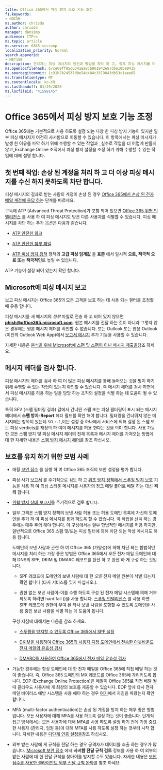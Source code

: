 ```yaml
---
title: Office 365에서 피싱 방지 보호 기능 조정
f1.keywords:
- NOCSH
ms.author: chrisda
author: chrisda
manager: dansimp
audience: ITPro
ms.topic: article
ms.service: O365-seccomp
localization_priority: Normal
search.appverid:
- MET150
description: 관리자는 피싱 메시지의 원인과 방법을 파악 하 고, 향후 피싱 메시지를 더 많이 차단 하기 위해 수행 해야 하는 작업에 대해 알아볼 수 있습니다.
ms.openlocfilehash: b7ce09ff85c0341ea8cb901942e87dbe10ba0435
ms.sourcegitcommit: 1c91b7b24537d0e54d484c3379043db53c1aea65
ms.translationtype: MT
ms.contentlocale: ko-KR
ms.lasthandoff: 01/29/2020
ms.locfileid: "41598145"
---
```

# <a name="tune-anti-phishing-protection-in-office-365"></a>Office 365에서 피싱 방지 보호 기능 조정

Office 365에는 기본적으로 사용 하도록 설정 되는 다양 한 피싱 방지 기능이 있지만 일부 피싱 메시지가 여전히 사서함으로 이동할 수 있습니다. 이 항목에서는 피싱 메시지가 발생 한 이유를 파악 하기 위해 수행할 수 있는 작업과 _실수로 작업을 더 어렵게 만들지 않고_Exchange Online 조직에서 피싱 방지 설정을 조정 하기 위해 수행할 수 있는 작업에 대해 설명 합니다.

## <a name="first-things-first-deal-with-any-compromised-accounts-and-make-sure-you-block-any-more-phishing-messages-from-getting-through"></a>첫 번째 작업: 손상 된 계정을 처리 하 고 더 이상 피싱 메시지를 수신 하지 못하도록 차단 합니다.

피싱 메시지의 결과로 받는 사람의 계정이 손상 된 경우 [Office 365에서 손상 된 전자 메일 계정에 응답 하](responding-to-a-compromised-email-account.md)는 단계를 따르세요.

구독에 ATP (Advanced Threat Protection)가 포함 되어 있으면 [Office 365 위협 인텔리전스](office-365-ti.md) 를 사용 하 여 피싱 메시지도 받은 다른 사용자를 식별할 수 있습니다. 피싱 메시지를 차단 하는 추가 옵션은 다음과 같습니다.

- [ATP 안전한 링크](set-up-atp-safe-links-policies.md)

- [ATP 안전한 첨부 파일](set-up-atp-safe-attachments-policies.md)

- [ATP 피싱 방지 정책](set-up-anti-phishing-policies.md) 정책의 **고급 피싱 임계값** 을 **표준** 에서 일시적 **으로, 적극적** **으로 또는** **적극적인**로 높일 수 있습니다.

ATP 기능이 설정 되어 있는지 확인 합니다.

## <a name="report-the-phishing-message-to-microsoft"></a>Microsoft에 피싱 메시지 보고

보고 피싱 메시지는 Office 365의 모든 고객을 보호 하는 데 사용 되는 필터를 조정할 때 유용 합니다.

피싱 메시지를 새 메시지의 _첨부_ 파일로 전송 하 고 비어 있지 않으면 **phish@office365.microsoft.com**. 원본 메시지를 전달 하는 것이 아니라 그렇지 않은 경우에는 원본 메시지 헤더를 확인할 수 없습니다. 또는 Outlook 또는 웹용 Outlook (이전의 Outlook Web App)에서 [보고서 메시지](https://docs.microsoft.com/office365/securitycompliance/enable-the-report-message-add-in) 추가 기능을 사용할 수 있습니다.

자세한 내용은 [분석을 위해 Microsoft에 스팸 및 스팸이 아닌 메시지 제출을](submit-spam-non-spam-and-phishing-scam-messages-to-microsoft-for-analysis.md)참조 하세요.

## <a name="inspect-the-message-headers"></a>메시지 헤더를 검사 합니다.

피싱 메시지의 헤더를 검사 하 여 더 많은 피싱 메시지를 통해 들어오는 것을 방지 하기 위해 수행할 수 있는 작업이 있는지 확인할 수 있습니다. 즉 메시지 헤더를 검사 하면에서 피싱 메시지를 허용 하는 일을 담당 하는 조직의 설정을 식별 하는 데 도움이 될 수 있습니다.

특히 SFV (스팸 필터링 결과) 값에서 건너뛴 스팸 또는 피싱 필터링이 표시 되는 메시지 헤더에서 **스팸 방지-Report** 헤더 필드를 확인 해야 합니다. 필터링을 건너뛰지 않는 메시지에는 항목이 있는데 `SCL:-1`,이는 설정 중 하나에서 서비스에 의해 결정 된 스팸 또는 피싱 verdicts를 재정의 하 여이 메시지를 허용 한다는 것을 의미 합니다. 사용 가능한 모든 스팸 방지 및 피싱 메시지 헤더의 전체 목록과 메시지 헤더를 가져오는 방법에 대 한 자세한 내용은 [스팸 방지 메시지 헤더](https://docs.microsoft.com/office365/SecurityCompliance/anti-spam-message-headers)를 참조 하십시오.

## <a name="best-practices-to-stay-protected"></a>보호를 유지 하기 위한 모범 사례

- 매월 [보안 점수](../mtp/microsoft-secure-score.md) 를 실행 하 여 Office 365 조직의 보안 설정을 평가 합니다.

- 피싱 사기 [보고서](learn-about-spoof-intelligence.md) 를 주기적으로 검토 하 고 [위조 방지 정책에서 스푸핑 방지 보호](learn-about-spoof-intelligence.md#configuring-the-anti-spoofing-policy) 기능을 사용 하 여 의심 스러운 메시지를 사용자의 정크 메일 폴더로 배달 하는 대신 **격리** 합니다.

- [위협 방지 상태 보고서](view-reports-for-atp.md#threat-protection-status-report)를 주기적으로 검토 합니다.

- 일부 고객은 스팸 방지 정책의 보낸 사람 허용 또는 허용 도메인 목록에 자신의 도메인을 추가 하 여 피싱 메시지를 통과 하도록 할 수 있습니다. 이 작업을 선택 하는 경우에는 매우 주의 해야 합니다. 이 구성에서는 일부 합법적인 메시지를 허용 하지만, 일반적으로 Office 365 스팸 및/또는 피싱 필터에 의해 차단 되는 악성 메시지도 허용 됩니다.

  도메인의 보낸 사람과 관련 하 여 Office 365 (가양성)에 의해 차단 되는 합법적인 메시지를 처리 하는 가장 좋은 방법은 Office 365에서 _모든_ 전자 메일 도메인에 대해 DNS의 SPF, DKIM 및 DMARC 레코드를 완전 하 고 완전 하 게 구성 하는 것입니다.

  - SPF 레코드에 도메인의 보낸 사람에 대 한 _모든_ 전자 메일 원본이 식별 되는지 확인 합니다 (타사 서비스를 잊지 마십시오.).

  - 권한 없는 보낸 사람이\-이를 수행 하도록 구성 된 전자 메일 시스템에 의해 거부 되도록 하려면 hard fail ()을 사용 합니다. [스푸핑 인텔리전스](https://docs.microsoft.com/office365/securitycompliance/learn-about-spoof-intelligence) 를 사용 하면 SPF 레코드에 권한이 부여 된 타사 보낸 사람을 포함할 수 있도록 도메인을 사용 중인 보낸 사람을 식별 하는 데 도움이 됩니다.

  구성 지침에 대해서는 다음을 참조 하세요.
  
  - [스푸핑을 방지할 수 있도록 Office 365에서 SPF 설정](set-up-spf-in-office-365-to-help-prevent-spoofing.md)

  - [DKIM을 사용하여 Office 365의 사용자 지정 도메인에서 전송한 아웃바운드 전자 메일의 유효성 검사](use-dkim-to-validate-outbound-email.md)

  - [DMARC를 사용하여 Office 365에서 전자 메일 유효성 검사](use-dmarc-to-validate-email.md)

- 가능한 경우에는 항상 도메인에 대 한 전자 메일을 Office 365에 직접 배달 하는 것이 좋습니다. 즉, Office 365 도메인의 MX 레코드를 Office 365에 가리키도록 합니다. EOP (Exchange Online Protection)은 메일이 Office 365로 직접 배달 될 때 클라우드 사용자에 게 최상의 보호를 제공할 수 있습니다. EOP 앞에 타사 전자 메일 바이러스 예방 시스템을 사용 해야 하는 경우 [여기](https://docs.microsoft.com/exchange/mail-flow-best-practices/manage-mail-flow-using-third-party-cloud)에서 지침을 따랐는지 확인 합니다.

- MFA (multi-factor authentication)는 손상 된 계정을 방지 하는 매우 좋은 방법입니다. 모든 사용자에 대해 MFA를 사용 하도록 설정 하는 것이 좋습니다. 단계적 접근 방식에서는 모든 사용자에 대해 MFA를 사용 하도록 설정 하기 전에 가장 중요 한 사용자 (관리자, 임원 등)에 대해 MFA를 사용 하도록 설정 하는 것부터 시작 합니다. 자세한 내용은 [다단계 인증 설정을](https://docs.microsoft.com/office365/admin/security-and-compliance/set-up-multi-factor-authentication)참조 하십시오.

- 외부 받는 사람에 게 규칙을 전달 하는 경우 공격자가 데이터를 추출 하는 경우가 많습니다. [Microsoft 보안 점수](../mtp/microsoft-secure-score.md) 에서 **사서함 전달 규칙 검토** 정보를 사용 하 여 외부의 받는 사람에 대 한 전달 규칙을 찾아이를 방지할 수도 있습니다. 자세한 내용은 [보안 점수를 사용한 클라이언트 외부 전달 규칙 완화](https://blogs.technet.microsoft.com/office365security/mitigating-client-external-forwarding-rules-with-secure-score/)를 참조 하세요.
